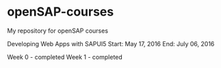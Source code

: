 # openSAP-courses
My repository for openSAP courses

Developing Web Apps with SAPUI5
Start: May 17, 2016
End: July 06, 2016

Week 0 - completed
Week 1 - completed
